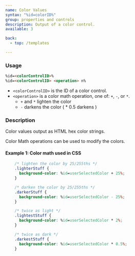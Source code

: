 ```yaml
---
name: Color Values
syntax: "%id=colorID%"
group: properties and controls
description: Output of a color control.
available: 3

back:
  - top: /templates

---
```




### Usage

```html
%id=<colorControlID>% 
%id=<colorControlID> <operation> n%
```

 - `<colorControlID>` is the ID of a color control.
 - `<operation>` is a color math operation, one of: `+`, `-`, or `*`.
   - `+` and `*`  lighten the color
   - `-` darkens the color ( * 0.5 darkens )



### Description

Color values output as HTML hex color strings.

Color Math operations can be used to modify the colors.



#### Example 1: Color math used in CSS

```css
    /* lighten the color by 25/255ths */
    .lighterStuff {
      background-color: %id=userSelectedColor + 25%;
    }

    /* darken the color by 25/255ths */
    .darkerStuff {
      background-color: %id=userSelectedColor - 25%;
    }

    /* twice as light */
    .lightestStuff {
      background-color: %id=userSelectedColor * 2%;
    }

    /* twice as dark */
    .darkestStuff {
      background-color: %id=userSelectedColor * 0.5%;
    }

```






